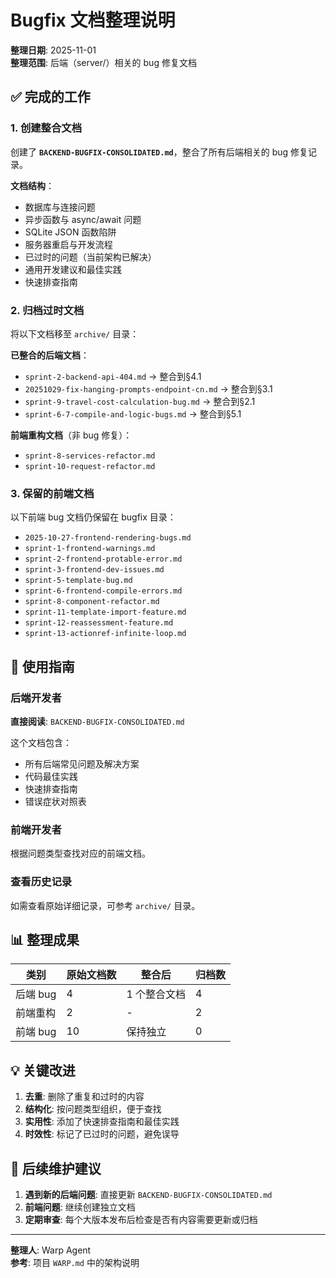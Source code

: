# Bugfix 文档整理说明

**整理日期**: 2025-11-01  
**整理范围**: 后端（server/）相关的 bug 修复文档

## ✅ 完成的工作

### 1. 创建整合文档
创建了 **`BACKEND-BUGFIX-CONSOLIDATED.md`**，整合了所有后端相关的 bug 修复记录。

**文档结构**：
- 数据库与连接问题
- 异步函数与 async/await 问题  
- SQLite JSON 函数陷阱
- 服务器重启与开发流程
- 已过时的问题（当前架构已解决）
- 通用开发建议和最佳实践
- 快速排查指南

### 2. 归档过时文档
将以下文档移至 `archive/` 目录：

**已整合的后端文档**：
- `sprint-2-backend-api-404.md` → 整合到§4.1
- `20251029-fix-hanging-prompts-endpoint-cn.md` → 整合到§3.1
- `sprint-9-travel-cost-calculation-bug.md` → 整合到§2.1
- `sprint-6-7-compile-and-logic-bugs.md` → 整合到§5.1

**前端重构文档**（非 bug 修复）：
- `sprint-8-services-refactor.md`
- `sprint-10-request-refactor.md`

### 3. 保留的前端文档
以下前端 bug 文档仍保留在 bugfix 目录：
- `2025-10-27-frontend-rendering-bugs.md`
- `sprint-1-frontend-warnings.md`
- `sprint-2-frontend-protable-error.md`
- `sprint-3-frontend-dev-issues.md`
- `sprint-5-template-bug.md`
- `sprint-6-frontend-compile-errors.md`
- `sprint-8-component-refactor.md`
- `sprint-11-template-import-feature.md`
- `sprint-12-reassessment-feature.md`
- `sprint-13-actionref-infinite-loop.md`

## 🎯 使用指南

### 后端开发者
**直接阅读**: `BACKEND-BUGFIX-CONSOLIDATED.md`

这个文档包含：
- 所有后端常见问题及解决方案
- 代码最佳实践
- 快速排查指南
- 错误症状对照表

### 前端开发者
根据问题类型查找对应的前端文档。

### 查看历史记录
如需查看原始详细记录，可参考 `archive/` 目录。

## 📊 整理成果

| 类别 | 原始文档数 | 整合后 | 归档数 |
|------|-----------|--------|--------|
| 后端 bug | 4 | 1 个整合文档 | 4 |
| 前端重构 | 2 | - | 2 |
| 前端 bug | 10 | 保持独立 | 0 |

## 💡 关键改进

1. **去重**: 删除了重复和过时的内容
2. **结构化**: 按问题类型组织，便于查找
3. **实用性**: 添加了快速排查指南和最佳实践
4. **时效性**: 标记了已过时的问题，避免误导

## 🔄 后续维护建议

1. **遇到新的后端问题**: 直接更新 `BACKEND-BUGFIX-CONSOLIDATED.md`
2. **前端问题**: 继续创建独立文档
3. **定期审查**: 每个大版本发布后检查是否有内容需要更新或归档

---

**整理人**: Warp Agent  
**参考**: 项目 `WARP.md` 中的架构说明
